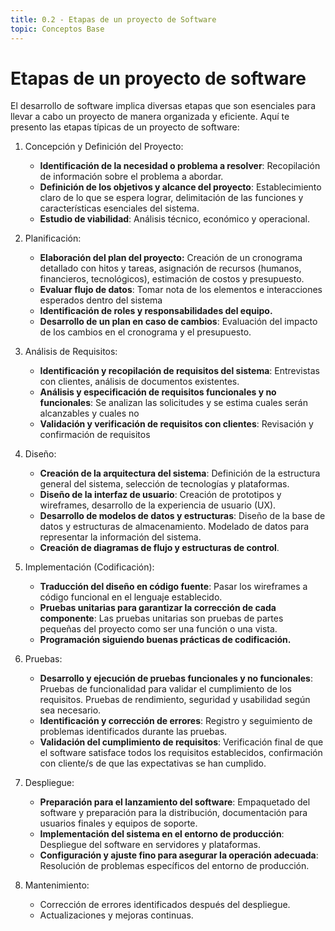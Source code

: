 ```yaml
---
title: 0.2 - Etapas de un proyecto de Software
topic: Conceptos Base
---
```


# Etapas de un proyecto de software

El desarrollo de software implica diversas etapas que son esenciales para llevar a cabo un proyecto de manera organizada y eficiente. Aquí te presento las etapas típicas de un proyecto de software:

1. Concepción y Definición del Proyecto:

   - **Identificación de la necesidad o problema a resolver**: Recopilación de información sobre el problema a abordar.
   - **Definición de los objetivos y alcance del proyecto**: Establecimiento claro de lo que se espera lograr, delimitación de las funciones y características esenciales del sistema.
   - **Estudio de viabilidad**: Análisis técnico, económico y operacional.

2. Planificación:

   - **Elaboración del plan del proyecto:** Creación de un cronograma detallado con hitos y tareas, asignación de recursos (humanos, financieros, tecnológicos), estimación de costos y presupuesto.
   - **Evaluar flujo de datos**: Tomar nota de los elementos e interacciones esperados dentro del sistema
   - **Identificación de roles y responsabilidades del equipo.**
   - **Desarrollo de un plan en caso de cambios**: Evaluación del impacto de los cambios en el cronograma y el presupuesto.

3. Análisis de Requisitos:

   - **Identificación y recopilación de requisitos del sistema**: Entrevistas con clientes, análisis de documentos existentes.
   - **Análisis y especificación de requisitos funcionales y no funcionales**: Se analizan las solicitudes y se estima cuales serán alcanzables y cuales no
   - **Validación y verificación de requisitos con clientes**: Revisación y confirmación de requisitos

4. Diseño:

   - **Creación de la arquitectura del sistema**: Definición de la estructura general del sistema, selección de tecnologías y plataformas.
   - **Diseño de la interfaz de usuario**: Creación de prototipos y wireframes, desarrollo de la experiencia de usuario (UX).
   - **Desarrollo de modelos de datos y estructuras**: Diseño de la base de datos y estructuras de almacenamiento. Modelado de datos para representar la información del sistema.
   - **Creación de diagramas de flujo y estructuras de control**.

5. Implementación (Codificación):

   - **Traducción del diseño en código fuente**: Pasar los wireframes a código funcional en el lenguaje establecido.
   - **Pruebas unitarias para garantizar la corrección de cada componente**: Las pruebas unitarias son pruebas de partes pequeñas del proyecto como ser una función o una vista.
   - **Programación siguiendo buenas prácticas de codificación.**

6. Pruebas:

   - **Desarrollo y ejecución de pruebas funcionales y no funcionales**: Pruebas de funcionalidad para validar el cumplimiento de los requisitos. Pruebas de rendimiento, seguridad y usabilidad según sea necesario.
   - **Identificación y corrección de errores**: Registro y seguimiento de problemas identificados durante las pruebas.
   - **Validación del cumplimiento de requisitos**: Verificación final de que el software satisface todos los requisitos establecidos, confirmación con cliente/s de que las expectativas se han cumplido.

7. Despliegue:

   - **Preparación para el lanzamiento del software**: Empaquetado del software y preparación para la distribución, documentación para usuarios finales y equipos de soporte.
   - **Implementación del sistema en el entorno de producción**: Despliegue del software en servidores y plataformas.
   - **Configuración y ajuste fino para asegurar la operación adecuada**: Resolución de problemas específicos del entorno de producción.

8. Mantenimiento:
   - Corrección de errores identificados después del despliegue.
   - Actualizaciones y mejoras continuas.
